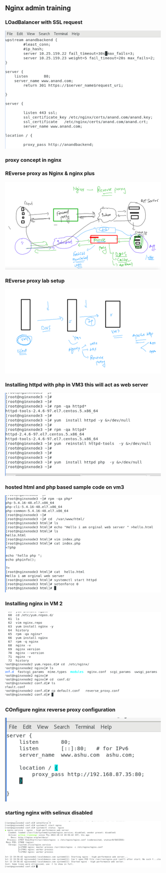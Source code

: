 ## Nginx admin training 

### LOadBalancer with SSL request 

<img src="ssl.png">


### proxy concept in nginx 

### REverse proxy as Nginx & nginx plus 

<img src="ngpr.png">

### REverse proxy lab setup 

<img src="rv.png">

### Installing httpd with php in VM3 this will act as web server 

<img src="vm3.png">

### hosted html and php based sample code on vm3 

<img src="hostvm3.png">

### Installing nginx in VM 2

<img src="install.png">

### COnfigure nginx reverse proxy configuration 

<img src="rvc.png">

### starting nginx with selinux disabled 

<img src="st.png">


